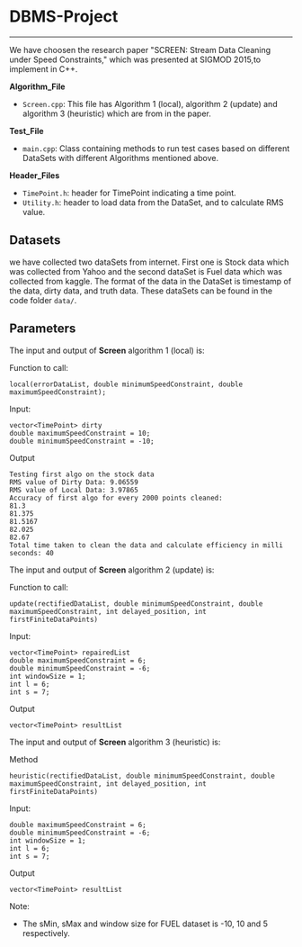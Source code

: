 # DBMS-Project

------------------
We have choosen the research paper "SCREEN: Stream Data Cleaning under Speed Constraints," which was presented at SIGMOD 2015,to implement in C++.

**Algorithm_File**
- `Screen.cpp`: This file has Algorithm 1 (local), algorithm 2 (update) and algorithm 3 (heuristic) which are from in the paper.

**Test_File**
- `main.cpp`: Class containing methods to run test cases based on different DataSets with different Algorithms mentioned above.

**Header_Files**
- `TimePoint.h`: header for TimePoint indicating a time point.
- `Utility.h`: header to load data from the DataSet,  and to calculate RMS value.

Datasets
---------

we have collected two dataSets from internet. First one is Stock data which was collected from Yahoo and the second dataSet is Fuel data which was collected from kaggle. The format of the data in the DataSet is timestamp of the data, dirty data, and truth data. These dataSets can be found in the code folder `data/`.

Parameters
-----------
The input and output of **Screen** algorithm 1 (local) is:

Function to call:

```
local(errorDataList, double minimumSpeedConstraint, double maximumSpeedConstraint);
```

Input:

```
vector<TimePoint> dirty 
double maximumSpeedConstraint = 10;
double minimumSpeedConstraint = -10;
```

Output

```
Testing first algo on the stock data 
RMS value of Dirty Data: 9.06559
RMS value of Local Data: 3.97865
Accuracy of first algo for every 2000 points cleaned: 
81.3
81.375
81.5167
82.025
82.67
Total time taken to clean the data and calculate efficiency in milli seconds: 40
```
The input and output of **Screen** algorithm 2 (update) is:

Function to call:

```
update(rectifiedDataList, double minimumSpeedConstraint, double maximumSpeedConstraint, int delayed_position, int firstFiniteDataPoints)
```

Input:

```
vector<TimePoint> repairedList
double maximumSpeedConstraint = 6;
double minimumSpeedConstraint = -6;
int windowSize = 1;
int l = 6;
int s = 7;
```

Output

```
vector<TimePoint> resultList
```
The input and output of **Screen** algorithm 3 (heuristic) is:

Method

```
heuristic(rectifiedDataList, double minimumSpeedConstraint, double maximumSpeedConstraint, int delayed_position, int firstFiniteDataPoints)
```

Input:

```
double maximumSpeedConstraint = 6;
double minimumSpeedConstraint = -6;
int windowSize = 1;
int l = 6;
int s = 7;
```

Output

```
vector<TimePoint> resultList
```

Note:

- The sMin, sMax and window size for FUEL dataset is -10, 10 and 5 respectively.
